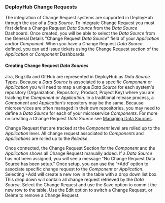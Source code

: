 
### DeployHub Change Requests

The integration of Change Request systems are supported in DeployHub through the use of a _Data Source_. To integrate Change Request you must first define a Change Request _Data Source_ from the _Data Source_ Dashboard. Once created, you will be able to select the _Data Source_ from the General Details "Change Request _Data Source_" field of your _Application_ and/or _Component_. When you have a Change Request _Data Source_ defined, you can add issue tickets using the Change Request section of the _Application_ or _Component_ Dashboards.

#### Creating Change Request _Data Sources_

Jira, Bugzilla and GitHub are represented in DeployHub as _Data Source_ Types. Because a _Data Source_ is associated to a specific _Component_ or _Application_ you will need to map a unique _Data Source_ for each system's repository (Organization, Repository, Product, Project Key) where you are tracking the _Component_ or _Application_.  In a traditional release process, a _Component_ and _Application's_ repository may be the same.  Because microservices are often managed in their own repositories, you may need to define a _Data Source_ for each of your microservice _Components_. For more on creating a Change Request _Data Source_ see [Managing Data Sources](/userguide/advanced-features/deployments/2-data-sources/).

Change Request that are tracked at the _Component_ level are rolled up to the _Application_ level.  All change request associated to _Components_ and _Applications_ are rolled up to the _Release_.

Once connected, the Change Request Section for the _Component_ and the _Application_ shows all Change Request manually added. If a _Data Source_ has not been assigned, you will see a message "No Change Request Data Source has been setup."  Once setup, you can use the '+Add' option to associate specific change request to the _Component_ or _Application_. Selecting +Add will create a new row in the table with a drop down list box.  This drop down will contain all change request retrieved by the _Data Source_. Select the Change Request and use the Save option to commit the new row to the table.  Use the Edit option to switch a Change Request, or Delete to remove a Change Request.
